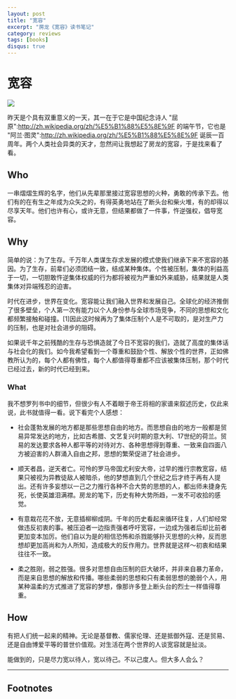 ```yaml
---
layout: post
title: "宽容"
excerpt: "房龙《宽容》读书笔记"
category: reviews
tags: [books]
disqus: true
---
```



# 宽容

![](http://img3.douban.com/lpic/s3967007.jpg!)

昨天是个具有双重意义的一天，其一在于它是中国纪念诗人 "屈原":http://zh.wikipedia.org/zh/%E5%B1%88%E5%8E%9F 的端午节，它也是 "阿兰·图灵":http://zh.wikipedia.org/zh/%E5%B1%88%E5%8E%9F 诞辰一百周年。两个人类社会异类的天才，忽然间让我想起了房龙的宽容，于是找来看了看。

## Who

一串熠熠生辉的名字，他们从先辈那里接过宽容思想的火种，勇敢的传承下去。他们有的在有生之年成为众矢之的，有得英勇地站在了断头台和柴火堆，有的却得以尽享天年。他们也许有心，或许无意，但结果都做了一件事，忤逆强权，倡导宽容。

## Why

简单的说：为了生存。千万年人类谋生存求发展的模式使我们继承下来不宽容的基因。为了生存，前辈们必须团结一致，结成某种集体。个性被压制，集体的利益高于一切，一切胆敢忤逆集体权威的行为都将被视为严重如外来威胁，结果就是人类集体对异端残忍的迫害。

时代在进步，世界在变化。宽容能让我们融入世界和发展自己。全球化的经济推倒了很多壁垒，个人第一次有能力以个人身份参与全球市场竞争，不同的思想和文化都频繁接触和碰撞。[1]因此这时候再为了集体压制个人是不可取的，是对生产力的压制，也是对社会进步的阻碍。

如果说千年之前残酷的生存与恐惧造就了今日不宽容的我们，造就了高度的集体话与社会化的我们。如今我希望看到一个尊重和鼓励个性、解放个性的世界，正如佛教所认为的，每个人都有佛性，每个人都值得尊重都不应该被集体压制，那个时代已经过去，新的时代已经到来。

### What

我不想罗列书中的细节，但很少有人不着眼于帝王将相的家谱来叙述历史，仅此来说，此书就值得一看。说下看完个人感想：

- 社会蓬勃发展的地方都是那些思想自由的地方。而思想自由的地方一般都是贸易异常发达的地方，比如古希腊、文艺复兴时期的意大利、17世纪的荷兰。贸易的发达要求各种人都平等的对待对方、各种思想得到尊重、一致来自四面八方被迫害的人群涌入自由之邦，思想的繁荣促进了社会进步。

- 顺天者昌，逆天者亡。可怜的罗马帝国尤利安大帝，过早的推行宗教宽容，结果只被视为异教徒敌人被暗杀，他的梦想直到几个世纪之后才终于再有人提出。还有许多妄想以一己之力推行各种不合大势的思想的人，都出师未捷身先死，长使英雄泪满襟。房龙的笔下，历史有种大势所趋，一发不可收拾的感觉。

- 有意栽花花不放，无意插柳柳成阴。千年的历史看起来循环往复，人们却经常做违反初衷的事。被压迫者一边指责强者呼吁宽容，一边成为强者后却比前者更加变本加厉。他们自以为是的相信恐怖和杀戮能够扑灭思想的火种，反而思想却更加高尚和为人所知，造成极大的反作用力。世界就是这样～初衷和结果往往不一致。

- 柔之胜刚，弱之胜强。很多对思想自由压制的巨大破坏，并非来自暴力革命，而是来自思想的解放和传播。哪些柔弱的思想和只有柔弱思想的脆弱个人，用某种温柔的方式推进了宽容的梦想，像那许多登上断头台的烈士一样值得尊重。

## How

有把人们统一起来的精神。无论是基督教、儒家伦理、还是抵御外寇、还是贸易、还是自由博爱平等的普世价值观。对生活在两个世界的人谈宽容就是扯淡。

能做到的，只是尽力宽以待人，宽以待己。不以己度人。但大多人会么？

<hr />

## Footnotes

[^1]: 世界是平的


